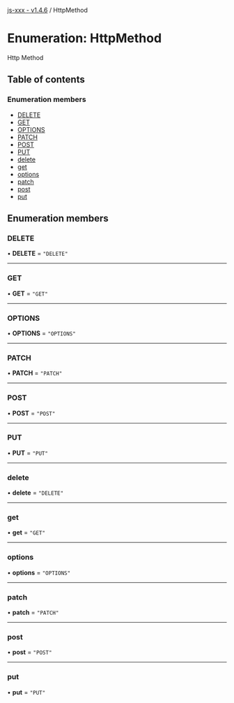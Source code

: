 [js-xxx - v1.4.6](../README.md) / HttpMethod

# Enumeration: HttpMethod

Http Method

## Table of contents

### Enumeration members

- [DELETE](HttpMethod.md#delete)
- [GET](HttpMethod.md#get)
- [OPTIONS](HttpMethod.md#options)
- [PATCH](HttpMethod.md#patch)
- [POST](HttpMethod.md#post)
- [PUT](HttpMethod.md#put)
- [delete](HttpMethod.md#delete-1)
- [get](HttpMethod.md#get-1)
- [options](HttpMethod.md#options-1)
- [patch](HttpMethod.md#patch-1)
- [post](HttpMethod.md#post-1)
- [put](HttpMethod.md#put-1)

## Enumeration members

### DELETE

• **DELETE** = `"DELETE"`

___

### GET

• **GET** = `"GET"`

___

### OPTIONS

• **OPTIONS** = `"OPTIONS"`

___

### PATCH

• **PATCH** = `"PATCH"`

___

### POST

• **POST** = `"POST"`

___

### PUT

• **PUT** = `"PUT"`

___

### delete

• **delete** = `"DELETE"`

___

### get

• **get** = `"GET"`

___

### options

• **options** = `"OPTIONS"`

___

### patch

• **patch** = `"PATCH"`

___

### post

• **post** = `"POST"`

___

### put

• **put** = `"PUT"`
